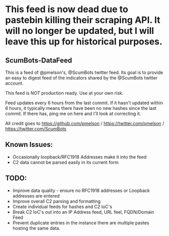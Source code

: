 # This feed is now dead due to pastebin killing their scraping API. It will no longer be updated, but I will leave this up for historical purposes.

## ScumBots-DataFeed
This is a feed of @pmelson's, @ScumBots twitter feed. Its goal is to provide an easy to digest feed of the indicators shared by the @ScumBots twitter account.

This feed is *NOT* production ready. Use at your own risk.

Feed updates every 6 hours from the last commit. If it hasn't updated within 6 hours, it typically means there have been no new hashes since the last commit. If there has, ping me on here and I'll look at correcting it.

All credit goes to https://github.com/pmelson / https://twitter.com/pmelson / https://twitter.com/ScumBots

## Known Issues:
* Occasionally loopback/RFC1918 Addresses make it into the feed
* C2 data cannot be parsed easily in its current form

## TODO:
* Improve data quality - ensure no RFC1918 addresses or Loopback addresses are entered
* Improve overall C2 parsing and formatting
* Create individual feeds for hashes and C2 IoC's
* Break C2 IoC's out into an IP Address feed, URL feel, FQDN/Domain Feed
* Prevent duplicate entries in the instance there are multiple pastes hosting the same data.
